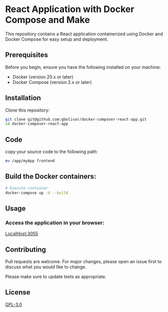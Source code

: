 # React Application with Docker Compose and Make

This repository contains a React application containerized using Docker and Docker Compose for easy setup and deployment.

## Prerequisites

Before you begin, ensure you have the following installed on your machine:

- Docker (version 20.x or later)
- Docker Compose (version 2.x or later)

## Installation

Clone this repository:

```bash
git clone git@github.com:gbolivar/docker-composer-react-app.git
cd docker-composer-react-app
```
## Code 
copy your source code to the following path:
```bash
mv /app/myApp frontend 
``` 

## Build the Docker containers:

```bash
# Execute container
docker-compose up -d --build

```
## Usage
### Access the application in your browser:
[LocalHost:3055](http://localhost:3055/)


## Contributing

Pull requests are welcome. For major changes, please open an issue first
to discuss what you would like to change.

Please make sure to update tests as appropriate.

## License

[GPL-3.0](https://www.gnu.org/licenses/gpl-3.0.html)